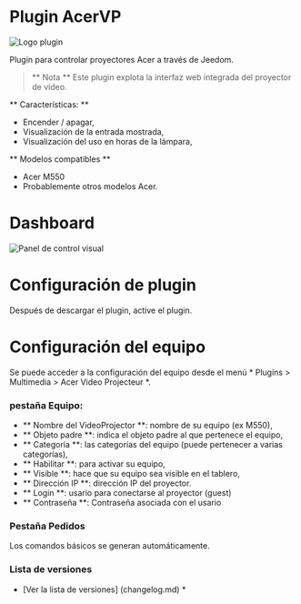 Plugin AcerVP
=============

![Logo plugin](../asset/images/AcerVP_icon.png "Logo plugin")

Plugin para controlar proyectores Acer a través de Jeedom.

> ** Nota **
> Este plugin explota la interfaz web integrada del proyector de video.


** Características: **

- Encender / apagar,
- Visualización de la entrada mostrada,
- Visualización del uso en horas de la lámpara,

** Modelos compatibles **
- Acer M550
- Probablemente otros modelos Acer.

Dashboard
=========

![Panel de control visual](../asset/images/Dashboard.png "Panel de control visual")

Configuración de plugin
=======================

Después de descargar el plugin, active el plugin.

Configuración del equipo
========================

Se puede acceder a la configuración del equipo desde el menú * Plugins > Multimedia > Acer Video Projecteur *.

### pestaña Equipo:

- ** Nombre del VideoProjector **: nombre de su equipo (ex M550),
- ** Objeto padre **: indica el objeto padre al que pertenece el equipo,
- ** Categoría **: las categorías del equipo (puede pertenecer a varias categorías),
- ** Habilitar **: para activar su equipo,
- ** Visible **: hace que su equipo sea visible en el tablero,
- ** Dirección IP **: dirección IP del proyector.
- ** Login **: usario para conectarse al proyector (guest)
- ** Contraseña **: Contraseña asociada con el usario

### Pestaña Pedidos

Los comandos básicos se generan automáticamente.

### Lista de versiones

* [Ver la lista de versiones] (changelog.md) *